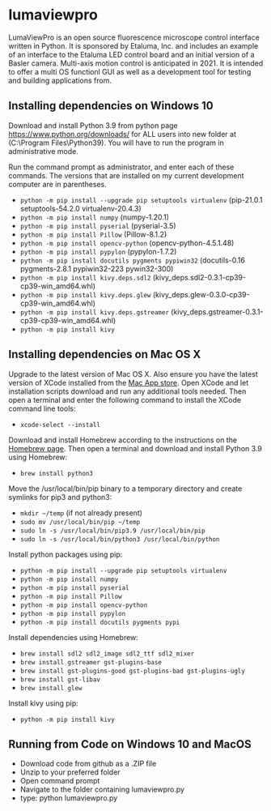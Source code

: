 # lumaviewpro
LumaViewPro is an open source fluorescence microscope control interface written in Python.  It is sponsored by Etaluma, Inc. and includes an example of an interface to the Etaluma LED control board and an initial version of a Basler camera.  Multi-axis motion control is anticipated in 2021. It is intended to offer a multi OS functionl GUI as well as a development tool for testing and building applications from.


## Installing dependencies on Windows 10
Download and install Python 3.9 from python page https://www.python.org/downloads/ for ALL users into new folder at (C:\Program Files\Python39). You will have to run the program in administrative mode.

Run the command prompt as administrator, and enter each of these commands. The versions that are installed on my current development computer are in parentheses.

* `python -m pip install --upgrade pip setuptools virtualenv` (pip-21.0.1 setuptools-54.2.0 virtualenv-20.4.3)
* `python -m pip install numpy` (numpy-1.20.1)
* `python -m pip install pyserial` (pyserial-3.5)
* `python -m pip install Pillow` (Pillow-8.1.2)
* `python -m pip install opencv-python` (opencv-python-4.5.1.48)
* `python -m pip install pypylon` (pypylon-1.7.2)
* `python -m pip install docutils pygments pypiwin32` (docutils-0.16 pygments-2.8.1 pypiwin32-223 pywin32-300)
* `python -m pip install kivy.deps.sdl2` (kivy_deps.sdl2-0.3.1-cp39-cp39-win_amd64.whl)
* `python -m pip install kivy.deps.glew` (kivy_deps.glew-0.3.0-cp39-cp39-win_amd64.whl)
* `python -m pip install kivy.deps.gstreamer` (kivy_deps.gstreamer-0.3.1-cp39-cp39-win_amd64.whl)
* `python -m pip install kivy`


## Installing dependencies on Mac OS X
Upgrade to the latest version of Mac OS X.  Also ensure you have the latest version of XCode installed from the [Mac App store](https://apps.apple.com/us/app/xcode/id497799835?mt=12).  Open XCode and let installation scripts download and run any additional tools needed.  Then open a terminal and enter the following command to install the XCode command line tools:

- `xcode-select --install` 

Download and install Homebrew according to the instructions on the [Homebrew page](https://brew.sh).  Then open a terminal and download and install Python 3.9 using Homebrew:

- `brew install python3`

Move the /usr/local/bin/pip binary to a temporary directory and create symlinks for pip3 and python3:

* `mkdir ~/temp` (if not already present)
* `sudo mv /usr/local/bin/pip ~/temp`
* `sudo ln -s /usr/local/bin/pip3.9 /usr/local/bin/pip`
* `sudo ln -s /usr/local/bin/python3 /usr/local/bin/python`

Install python packages using pip:
* `python -m pip install --upgrade pip setuptools virtualenv`
* `python -m pip install numpy`
* `python -m pip install pyserial`
* `python -m pip install Pillow`
* `python -m pip install opencv-python`
* `python -m pip install pypylon`
* `python -m pip install docutils pygments pypi`

Install dependencies using Homebrew:

* `brew install sdl2 sdl2_image sdl2_ttf sdl2_mixer`
* `brew install gstreamer gst-plugins-base`
* `brew install gst-plugins-good gst-plugins-bad gst-plugins-ugly`
* `brew install gst-libav`
* `brew install glew`

Install kivy using pip:
* `python -m pip install kivy`

## Running from Code on Windows 10 and MacOS

* Download code from github as a .ZIP file
* Unzip to your preferred folder
* Open command prompt
* Navigate to the folder containing lumaviewpro.py
* type: python lumaviewpro.py
